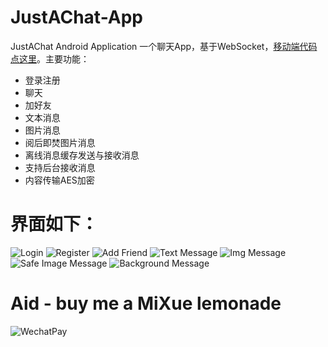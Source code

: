 # JustAChat-App
JustAChat Android Application
一个聊天App，基于WebSocket，[移动端代码点这里](https://github.com/superSp/JustAChat-App)。主要功能：
- 登录注册
- 聊天
- 加好友
- 文本消息
- 图片消息
- 阅后即焚图片消息
- 离线消息缓存发送与接收消息
- 支持后台接收消息
- 内容传输AES加密
# 界面如下：
![Login](./img/login.png)
![Register](./img/register.png)
![Add Friend](./img/addfriend.jpg)
![Text Message](./img/txt.jpg)
![Img Message](./img/img.jpg)
![Safe Image Message](./img/safeimg.jpg)
![Background Message](./img/backgroundmsg.jpg)
# Aid - buy me a MiXue lemonade 
![WechatPay](./img/aid.jpg)
